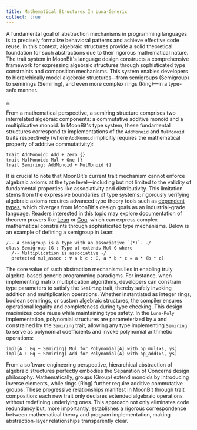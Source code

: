 ```yaml
---
title: Mathematical Structures In Luna-Generic
collect: true
---
```


A fundamental goal of abstraction mechanisms in programming languages is to precisely formalize behavioral patterns and achieve effective code reuse. In this context, algebraic structures provide a solid theoretical foundation for such abstractions due to their rigorous mathematical nature. The trait system in MoonBit's language design constructs a comprehensive framework for expressing algebraic structures through sophisticated type constraints and composition mechanisms. This system enables developers to hierarchically model algebraic structures—from semigroups (Semigroup) to semirings (Semiring), and even more complex rings (Ring)—in a type-safe manner.

[+](/blog/lunaflow/semiring.md#:embed)

From a mathematical perspective, a semiring structure comprises two interrelated algebraic components: a commutative additive monoid and a multiplicative monoid. In MoonBit's type system, these fundamental structures correspond to implementations of the `AddMonoid` and `MulMonoid` traits respectively (where `AddMonoid` implicitly requires the mathematical property of additive commutativity):

```moonbit
trait AddMonoid: Add + Zero {}
trait MulMonoid: Mul + One {}
trait Semiring: AddMonoid + MulMonoid {}
```

It is crucial to note that MoonBit's current trait mechanism cannot enforce algebraic axioms at the type level—including but not limited to the validity of fundamental properties like associativity and distributivity. This limitation stems from the expressive boundaries of type systems: rigorously verifying algebraic axioms requires advanced type theory tools such as [dependent types](https://en.wikipedia.org/wiki/Dependent_type), which diverges from MoonBit's design goals as an industrial-grade language. Readers interested in this topic may explore documentation of theorem provers like [Lean](https://leanprover.github.io/) or [Coq](https://coq.inria.fr/), which can express complex mathematical constraints through sophisticated type mechanisms. Below is an example of defining a semigroup in Lean:

```lean
/-- A semigroup is a type with an associative `(*)`. -/
class Semigroup (G : Type u) extends Mul G where
  /-- Multiplication is associative -/
  protected mul_assoc : ∀ a b c : G, a * b * c = a * (b * c)
```

The core value of such abstraction mechanisms lies in enabling truly algebra-based generic programming paradigms. For instance, when implementing matrix multiplication algorithms, developers can constrain type parameters to satisfy the `Semiring` trait, thereby safely invoking addition and multiplication operations. Whether instantiated as integer rings, boolean semirings, or custom algebraic structures, the compiler ensures operational legality and completeness during type checking. This design maximizes code reuse while maintaining type safety. In the `Luna-Poly` implementation, polynomial structures are parameterized by `A` and constrained by the `Semiring` trait, allowing any type implementing `Semiring` to serve as polynomial coefficients and invoke polynomial arithmetic operations:

```moonbit
impl[A : Eq + Semiring] Mul for Polynomial[A] with op_mul(xs, ys)
impl[A : Eq + Semiring] Add for Polynomial[A] with op_add(xs, ys)
```

From a software engineering perspective, hierarchical abstraction of algebraic structures perfectly embodies the Separation of Concerns design philosophy. Mathematically, groups (Group) extend monoids by introducing inverse elements, while rings (Ring) further require additive commutative groups. These progressive relationships manifest in MoonBit through trait composition: each new trait only declares extended algebraic operations without redefining underlying ones. This approach not only eliminates code redundancy but, more importantly, establishes a rigorous correspondence between mathematical theory and program implementation, making abstraction-layer relationships transparently clear.
